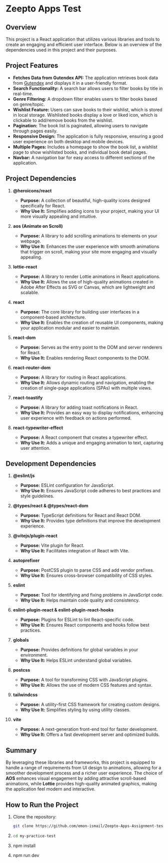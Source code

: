 # Zeepto Apps Test

## Overview
This project is a React application that utilizes various libraries and tools to create an engaging and efficient user interface. Below is an overview of the dependencies used in this project and their purposes.

## Project Features

- **Fetches Data from Gutendex API:** The application retrieves book data from [Gutendex](https://gutendex.com/books) and displays it in a user-friendly format.
- **Search Functionality:** A search bar allows users to filter books by title in real-time.
- **Genre Filtering:** A dropdown filter enables users to filter books based on genre/topic.
- **Wishlist Feature:** Users can save books to their wishlist, which is stored in local storage. Wishlisted books display a love or liked icon, which is clickable to add/remove books from the wishlist.
- **Pagination:** The book list is paginated, allowing users to navigate through pages easily.
- **Responsive Design:** The application is fully responsive, ensuring a good user experience on both desktop and mobile devices.
- **Multiple Pages:** Includes a homepage to show the book list, a wishlist page to show wishlisted books, and individual book detail pages.
- **Navbar:** A navigation bar for easy access to different sections of the application.

## Project Dependencies

1. **@heroicons/react**
   - **Purpose:** A collection of beautiful, high-quality icons designed specifically for React.
   - **Why Use It:** Simplifies adding icons to your project, making your UI more visually appealing and intuitive.

2. **aos (Animate on Scroll)**
   - **Purpose:** A library to add scrolling animations to elements on your webpage.
   - **Why Use It:** Enhances the user experience with smooth animations that trigger on scroll, making your site more engaging and visually appealing.

3. **lottie-react**
   - **Purpose:** A library to render Lottie animations in React applications.
   - **Why Use It:** Allows the use of high-quality animations created in Adobe After Effects as SVG or Canvas, which are lightweight and scalable.

4. **react**
   - **Purpose:** The core library for building user interfaces in a component-based architecture.
   - **Why Use It:** Enables the creation of reusable UI components, making your application modular and easier to maintain.

5. **react-dom**
   - **Purpose:** Serves as the entry point to the DOM and server renderers for React.
   - **Why Use It:** Enables rendering React components to the DOM.

6. **react-router-dom**
   - **Purpose:** A library for routing in React applications.
   - **Why Use It:** Allows dynamic routing and navigation, enabling the creation of single-page applications (SPAs) with multiple views.

7. **react-toastify**
   - **Purpose:** A library for adding toast notifications in React.
   - **Why Use It:** Provides an easy way to display notifications, enhancing user experience with feedback on actions performed.

8. **react-typewriter-effect**
   - **Purpose:** A React component that creates a typewriter effect.
   - **Why Use It:** Adds a unique and engaging animation to text, capturing user attention.

## Development Dependencies

1. **@eslint/js**
   - **Purpose:** ESLint configuration for JavaScript.
   - **Why Use It:** Ensures JavaScript code adheres to best practices and style guidelines.

2. **@types/react & @types/react-dom**
   - **Purpose:** TypeScript definitions for React and React DOM.
   - **Why Use It:** Provides type definitions that improve the development experience.

3. **@vitejs/plugin-react**
   - **Purpose:** Vite plugin for React.
   - **Why Use It:** Facilitates integration of React with Vite.

4. **autoprefixer**
   - **Purpose:** PostCSS plugin to parse CSS and add vendor prefixes.
   - **Why Use It:** Ensures cross-browser compatibility of CSS styles.

5. **eslint**
   - **Purpose:** Tool for identifying and fixing problems in JavaScript code.
   - **Why Use It:** Helps maintain code quality and consistency.

6. **eslint-plugin-react & eslint-plugin-react-hooks**
   - **Purpose:** Plugins for ESLint to lint React-specific code.
   - **Why Use It:** Ensures React components and hooks follow best practices.

7. **globals**
   - **Purpose:** Provides definitions for global variables in your environment.
   - **Why Use It:** Helps ESLint understand global variables.

8. **postcss**
   - **Purpose:** A tool for transforming CSS with JavaScript plugins.
   - **Why Use It:** Allows the use of modern CSS features and syntax.

9. **tailwindcss**
   - **Purpose:** A utility-first CSS framework for creating custom designs.
   - **Why Use It:** Simplifies styling by using utility classes.

10. **vite**
    - **Purpose:** A next-generation front-end tool for faster development.
    - **Why Use It:** Offers a fast development server and optimized builds.

## Summary
By leveraging these libraries and frameworks, this project is equipped to handle a range of requirements from UI design to animations, allowing for a smoother development process and a richer user experience. The choice of **AOS** enhances visual engagement by adding attractive scroll-based animations, while **Lottie** provides high-quality animated graphics, making the application feel modern and interactive.

## How to Run the Project
1. Clone the repository:
   ```bash
   git clone https://github.com/emon-ismail/Zeepto-Apps-Assignment-test.git

2. ```bash
   cd my-practice-test

3. npm install

4. npm run dev
